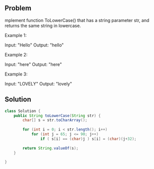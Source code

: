 ## Problem

mplement function ToLowerCase() that has a string parameter str, and returns the same string in lowercase.

Example 1:

Input: "Hello"
Output: "hello"

Example 2:

Input: "here"
Output: "here"

Example 3:

Input: "LOVELY"
Output: "lovely"

## Solution

```java
class Solution {
    public String toLowerCase(String str) {
        char[] s = str.toCharArray();
        
        for (int i = 0; i < str.length(); i++)
            for (int j = 65; j <= 90; j++)
                if ( s[i] == (char)j ) s[i] = (char)(j+32);
        
        return String.valueOf(s);
    }
    
}
```